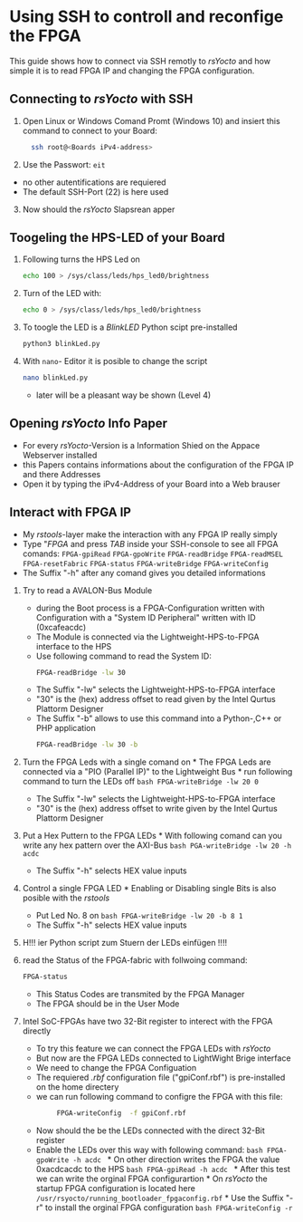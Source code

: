 # Using SSH to controll and reconfige the FPGA
This guide shows how to connect via SSH remotly to *rsYocto* and how simple it is to read FPGA IP and changing the FPGA configuration. 

## Connecting to *rsYocto* with SSH
1. Open Linux or Windows Comand Promt (Windows 10) and insiert this command to connect to your Board:
    ```bash
      ssh root@<Boards iPv4-address>
    ```
2. Use the Passwort: `eit`
  * no other autentifications are requiered
  * The default SSH-Port (22) is here used 
3. Now should the *rsYocto* Slapsrean apper

## Toogeling the HPS-LED of your Board
1. Following turns the HPS Led on
    ```bash
    echo 100 > /sys/class/leds/hps_led0/brightness
    ```
2.  Turn of the LED with:
    ```bash
    echo 0 > /sys/class/leds/hps_led0/brightness
    ```
3. To toogle the LED is a *BlinkLED* Python scipt pre-installed
    ```bash 
    python3 blinkLed.py
    ```
4. With `nano`- Editor it is posible to change the script
    ```bash 
    nano blinkLed.py
   ```
   * later will be a pleasant way be shown (Level 4) 
   
## Opening *rsYocto* Info Paper 
  * For every *rsYocto*-Version is a Information Shied on the Appace Webserver installed
  * this Papers contains informations about the configuration of the FPGA IP and there Addresses 
  * Open it by typing the iPv4-Address of your Board into a Web brauser
  
## Interact with FPGA IP
  * My *rstools*-layer make the interaction with any FPGA IP really simply
  * Type "*FPGA* and press *TAB* inside your SSH-console to see all FPGA comands:
  `FPGA-gpiRead` `FPGA-gpoWrite` `FPGA-readBridge` `FPGA-readMSEL` `FPGA-resetFabric`
  `FPGA-status` `FPGA-writeBridge` `FPGA-writeConfig`
  * The Suffix "-h" after any comand gives you detailed informations  
  1. Try to read a AVALON-Bus Module
      * during the Boot process is a FPGA-Configuration written with Configuration 
      with a "System ID Peripheral" written with ID (0xcafeacdc)
      * The Module is connected via the Lightweight-HPS-to-FPGA interface to the HPS
      * Use following command to read the System ID:
           ```bash
           FPGA-readBridge -lw 30
           ```
      * The Suffix "-lw" selects the Lightweight-HPS-to-FPGA interface
      * "30" is the (hex) address offset to read given by the Intel Qurtus Plattorm Designer
      * The Suffix "-b" allows to use this command into a Python-,C++ or PHP application
           ```bash
           FPGA-readBridge -lw 30 -b
           ```
  2. Turn the FPGA Leds with a single comand on
    * The FPGA Leds are connected via a "PIO (Parallel IP)" to the Lightweight Bus
    * run following command to turn the LEDs off
         ```bash
           FPGA-writeBridge -lw 20 0
         ```
      * The Suffix "-lw" selects the Lightweight-HPS-to-FPGA interface
      * "30" is the (hex) address offset to write given by the Intel Qurtus Plattorm Designer
      
  3. Put a Hex Puttern to the FPGA LEDs
    * With following comand can you write any hex pattern over the AXI-Bus 
         ```bash
           PGA-writeBridge -lw 20 -h acdc
         ```
      * The Suffix "-h" selects HEX value inputs 
  4. Control a single FPGA LED
    * Enabling or Disabling single Bits is also posible with the *rstools* 
        * Put Led No. 8 on 
         ```bash
            FPGA-writeBridge -lw 20 -b 8 1
         ```
      * The Suffix "-h" selects HEX value inputs 
  5. H!!! ier Python script zum Stuern der LEDs einfügen !!!!    
      
  6. read the Status of the FPGA-fabric with follwoing command:
       ```bash
       FPGA-status
       ````
      * This Status Codes are transmited by the FPGA Manager
      * The FPGA should be in the User Mode
7. Intel SoC-FPGAs have two 32-Bit register to interect with the FPGA directly
      * To try this feature we can connect the FPGA LEDs with *rsYocto* 
      * But now are the FPGA LEDs connected to LightWight Brige interface
      * We need to change the FPGA Configuation
      * The requiered *.rbf* configuration file ("gpiConf.rbf") is pre-installed on the home directery
      * we can run following command to configre the FPGA with this file:
           ```bash
                FPGA-writeConfig  -f gpiConf.rbf
           ```
      * Now should the be the LEDs connected with the direct 32-Bit register
      * Enable the LEDs over this way with following command:
            ```bash
                    FPGA-gpoWrite -h acdc
            ```
       * On other direction writes the FPGA the value 0xacdcacdc to the HPS
            ```bash
                FPGA-gpiRead -h acdc
            ```
       * After this test we can write the orginal FPGA configurartion
       * On *rsYocto* the startup FPGA configuration is located here `/usr/rsyocto/running_bootloader_fpgaconfig.rbf`
       * Use the Suffix "-r" to install the orginal FPGA configuration 
            ```bash
               FPGA-writeConfig -r 
            ```
